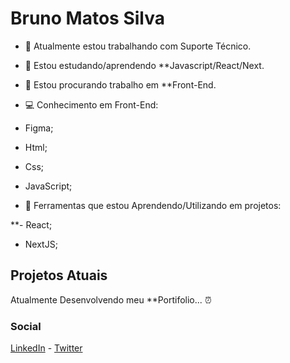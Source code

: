 # Bruno Matos Silva 


- 🔭 Atualmente estou trabalhando com Suporte Técnico.
- 🌱 Estou estudando/aprendendo **Javascript/React/Next.
- 👯 Estou procurando trabalho em **Front-End.
- 💻 Conhecimento em Front-End:
 - Figma;
 - Html;
 - Css;
 - JavaScript;
 
 - 🔧 Ferramentas que estou Aprendendo/Utilizando em projetos:
 
 **- React;
 - NextJS;
 
 ## Projetos Atuais
 
 Atualmente Desenvolvendo meu **Portifolio... ⏰

### Social

[LinkedIn](https://www.linkedin.com/in/bmsfrontend/) - [Twitter](https://twitter.com/bmsfrontend)
